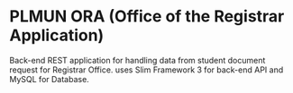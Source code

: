 # PLMUN ORA (Office of the Registrar Application)

Back-end REST application for handling data from student document request for Registrar Office.
uses Slim Framework 3 for back-end API and MySQL for Database.

